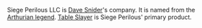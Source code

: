 Siege Perilous LLC is [Dave Snider](https://dave.snider.com)'s company. It is named from the [Arthurian legend](https://en.wikipedia.org/wiki/Siege_Perilous). [Table Slayer](https://tableslayer.com) is Siege Perilous' primary product.
